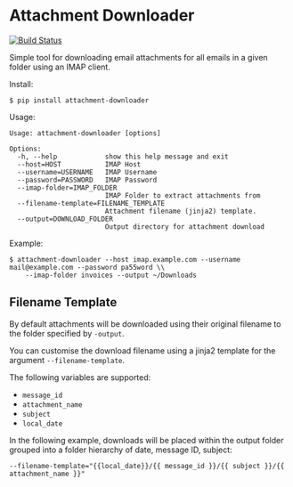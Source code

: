 # Attachment Downloader
[![Build Status](https://travis-ci.org/jamesridgway/attachment-downloader.svg?branch=master)](https://travis-ci.org/jamesridgway/attachment-downloader)

Simple tool for downloading email attachments for all emails in a given folder using an IMAP client.

Install:

    $ pip install attachment-downloader

Usage:

    Usage: attachment-downloader [options]

    Options:
      -h, --help            show this help message and exit
      --host=HOST           IMAP Host
      --username=USERNAME   IMAP Username
      --password=PASSWORD   IMAP Password
      --imap-folder=IMAP_FOLDER
                            IMAP Folder to extract attachments from
      --filename-template=FILENAME_TEMPLATE
                            Attachment filename (jinja2) template.
      --output=DOWNLOAD_FOLDER
                            Output directory for attachment download

Example:

    $ attachment-downloader --host imap.example.com --username mail@example.com --password pa55word \\
        --imap-folder invoices --output ~/Downloads


## Filename Template
By default attachments will be downloaded using their original filename to the folder specified by `-output`.

You can customise the download filename using a jinja2 template for the argument `--filename-template`.

The following variables are supported:
* `message_id`
* `attachment_name`
* `subject`
* `local_date`

In the following example, downloads will be placed within the output folder grouped into a folder hierarchy of date, message ID, subject:

    --filename-template="{{local_date}}/{{ message_id }}/{{ subject }}/{{ attachment_name }}"